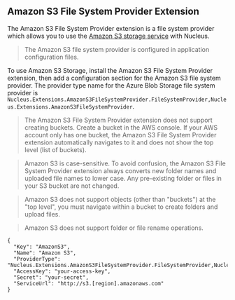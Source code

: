 ## Amazon S3 File System Provider Extension
The Amazon S3 File System Provider extension is a file system provider which allows you to use the [Amazon S3 storage service](https://aws.amazon.com/s3/) with Nucleus.

> The Amazon S3 file system provider is configured in application configuration files.  

To use Amazon S3 Storage, install the Amazon S3 File System Provider extension, then add a configuration section for the Amazon S3 file system 
provider.  The provider type name for the Azure Blob Storage file system provider is 
`Nucleus.Extensions.AmazonS3FileSystemProvider.FileSystemProvider,Nucleus.Extensions.AmazonS3FileSystemProvider`.

> The Amazon S3 File System Provider extension does not support creating buckets.  Create a bucket in the AWS console.  If your AWS account only has one bucket, 
the Amazon S3 File System Provider extension automatically navigates to it and does not show the top level (list of buckets).

> Amazon S3 is case-sensitive.  To avoid confusion, the Amazon S3 File System Provider extension always converts new folder names and 
uploaded file names to lower case.  Any pre-existing folder or files in your S3 bucket are not changed.

> Amazon S3 does not support objects (other than "buckets") at the "top level", you must navigate within a bucket to create folders and 
upload files.

> Amazon S3 does not support folder or file rename operations.

```
{
  "Key": "AmazonS3",
  "Name": "Amazon S3",
  "ProviderType": "Nucleus.Extensions.AmazonS3FileSystemProvider.FileSystemProvider,Nucleus.Extensions.AmazonS3FileSystemProvider",
  "AccessKey": "your-access-key",
  "Secret": "your-secret",
  "ServiceUrl": "http://s3.[region].amazonaws.com"
}
```
